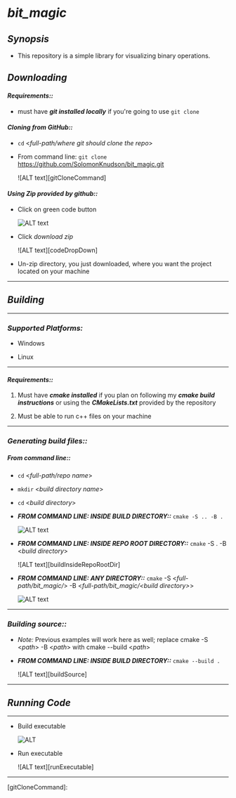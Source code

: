 # *bit_magic*

## *Synopsis*

* This repository is a simple library for visualizing binary operations. 

## *Downloading*

#### *Requirements::*

* must have ***git installed locally*** if you're going to use `git clone`
  
#### *Cloning from GitHub::*

* `cd` <*full-path/where git should clone the repo*>

* From command line: `git clone` <https://github.com/SolomonKnudson/bit_magic.git>

  ![ALT text][gitCloneCommand]

#### *Using Zip provided by github::*

* Click on green code button

  ![ALT text][codeButton]

* Click *download zip*

  ![ALT text][codeDropDown]

* Un-zip directory, you just downloaded, where you want the project located on your machine  

---

## *Building*

---

### *Supported Platforms:*

* Windows

* Linux

---

#### *Requirements::*

1. Must have ***cmake installed*** if you plan on following my ***cmake build instructions*** or using the ***CMakeLists.txt*** provided by the repository

1. Must be able to run c++ files on your machine

---

### *Generating build files::*

##### *From command line::*

* `cd` <*full-path/repo name*>

* `mkdir` <*build directory name*>

* `cd` <*build directory*>

* ***FROM COMMAND LINE: INSIDE BUILD DIRECTORY::*** `cmake -S .. -B .`

  ![ALT text][buildInsideBuildDir]

* ***FROM COMMAND LINE: INSIDE REPO ROOT DIRECTORY::*** `cmake` -S . -B <*build directory*>

  ![ALT text][buildInsideRepoRootDir]

* ***FROM COMMAND LINE: ANY DIRECTORY::*** `cmake` -S <*full-path/bit_magic/*> -B <*full-path/bit_magic/<*build directory*>*>

  ![ALT text][buildFromAnyDir]

---

### *Building source::*

* *Note:* Previous examples will work here as well; replace cmake -S <*path*> -B <*path*> with cmake --build <*path*>

* ***FROM COMMAND LINE: INSIDE BUILD DIRECTORY::*** `cmake --build .`

  ![ALT text][buildSource]

---

## *Running Code*

---
* Build executable

  ![ALT][buildExecutable]

* Run executable

  ![ALT text][runExecutable]

---
[codeButton]: 
[codeDropDown]: 

[gitCloneCommand]: 

[buildInsideBuildDir]: 
[buildInsideRepoRootDir]: 
[buildFromAnyDir]: 
[buildSource]: 

[buildExecutable]: 
[runExecutable]: 
